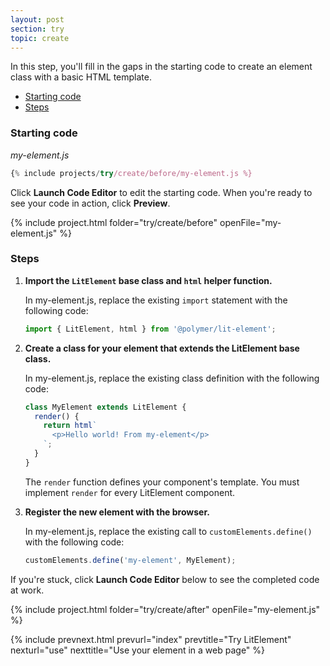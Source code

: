 ```yaml
---
layout: post
section: try
topic: create
---
```


In this step, you'll fill in the gaps in the starting code to create an element class with a basic HTML template.

* [Starting code](#start)
* [Steps](#edit)

<a name="start">

### Starting code

_my-element.js_

```js
{% include projects/try/create/before/my-element.js %}
```

Click **Launch Code Editor** to edit the starting code. When you're ready to see your code in action, click **Preview**.

{% include project.html folder="try/create/before" openFile="my-element.js" %}

<a name="edit">

### Steps

1.  **Import the `LitElement` base class and `html` helper function.**

    In my-element.js, replace the existing `import` statement with the following code:

    ```js
    import { LitElement, html } from '@polymer/lit-element'; 
    ```
    
2.  **Create a class for your element that extends the LitElement base class.**

    In my-element.js, replace the existing class definition with the following code:

    ```js
    class MyElement extends LitElement {
      render() {
        return html`
          <p>Hello world! From my-element</p>
        `;
      }
    }    
    ```

    The `render` function defines your component's template. You must implement `render` for every LitElement component.  

3.  **Register the new element with the browser.**

    In my-element.js, replace the existing call to `customElements.define()` with the following code:

    ```js
    customElements.define('my-element', MyElement);
    ```

If you're stuck, click **Launch Code Editor** below to see the completed code at work.

{% include project.html folder="try/create/after" openFile="my-element.js" %}

{% include prevnext.html prevurl="index" prevtitle="Try LitElement" nexturl="use" nexttitle="Use your element in a web page" %}
